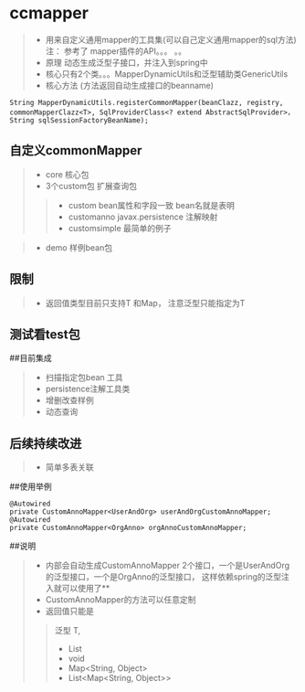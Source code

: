# ccmapper
> - 用来自定义通用mapper的工具集(可以自己定义通用mapper的sql方法) 注：  参考了 mapper插件的API。。。 。。
> - 原理      动态生成泛型子接口，并注入到spring中
> - 核心只有2个类。。。MapperDynamicUtils和泛型辅助类GenericUtils
> - 核心方法   (方法返回自动生成接口的beanname)
```
String MapperDynamicUtils.registerCommonMapper(beanClazz, registry, commonMapperClazz<T>, SqlProviderClass<? extend AbstractSqlProvider>， String sqlSessionFactoryBeanName);
```


## 自定义commonMapper 
> - core 核心包 
> - 3个custom包   扩展查询包
> > - custom bean属性和字段一致 bean名就是表明 
> > - customanno javax.persistence  注解映射
> > - customsimple  最简单的例子  

> - demo 样例bean包

## 限制 
> - 返回值类型目前只支持T 和Map， 注意泛型只能指定为T
## 测试看test包

##目前集成
> - 扫描指定包bean 工具
> - persistence注解工具类
> - 增删改查样例
> - 动态查询

## 后续持续改进
> - 简单多表关联
	
##使用举例

```
@Autowired
private CustomAnnoMapper<UserAndOrg> userAndOrgCustomAnnoMapper;
@Autowired
private CustomAnnoMapper<OrgAnno> orgAnnoCustomAnnoMapper;

```    
##说明
> - 内部会自动生成CustomAnnoMapper  2个接口，一个是UserAndOrg的泛型接口，一个是OrgAnno的泛型接口， 这样依赖spring的泛型注入就可以使用了**
> - CustomAnnoMapper的方法可以任意定制
> - 返回值只能是  
> > 泛型 T, 
> > - List<T>
> > - void
> > - Map<String, Object>
> > - List<Map<String, Object>>
